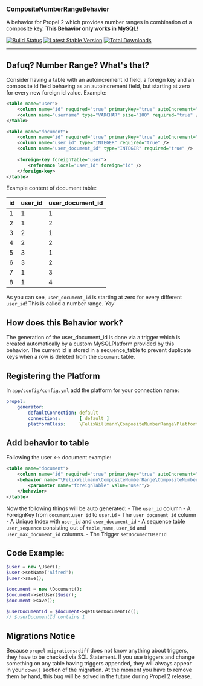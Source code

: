 ### CompositeNumberRangeBehavior

A behavior for Propel 2 which provides number ranges in combination of a composite key. **This Behavior only works in MySQL!**

[![Build Status](https://travis-ci.org/apinnecke/composite-number-range-behavior.svg?branch=master)](https://travis-ci.org/apinnecke/composite-number-range-behavior)
[![Latest Stable Version](https://poser.pugx.org/apinnecke/composite-number-range-behavior/v/stable.png)](https://packagist.org/packages/apinnecke/composite-number-range-behavior)
[![Total Downloads](https://poser.pugx.org/apinnecke/composite-number-range-behavior/downloads.png)](https://packagist.org/packages/apinnecke/composite-number-range-behavior)

---

## Dafuq? Number Range? What's that?

Consider having a table with an autoincrement id field, a foreign key and an composite id field behaving as an autoincrement
field, but starting at zero for every new foreign id value. Example:

```xml
<table name="user">
    <column name="id" required="true" primaryKey="true" autoIncrement="true" type="INTEGER" />
    <column name="username" type="VARCHAR" size="100" required="true" />
</table>

<table name="document">
    <column name="id" required="true" primaryKey="true" autoIncrement="true" type="INTEGER" />
    <column name="user_id" type="INTEGER" required="true" />
    <column name="user_document_id" type="INTEGER" required="true" />
    
    <foreign-key foreignTable="user">
        <reference local="user_id" foreign="id" />
    </foreign-key>
</table>
```

Example content of document table:

| id | user_id | user_document_id |
|----|---------|------------------|
| 1 | 1 | 1 |
| 2 | 1 | 2 |
| 3 | 2 | 1 |
| 4 | 2 | 2 |
| 5 | 3 | 1 |
| 6 | 3 | 2 |
| 7 | 1 | 3 |
| 8 | 1 | 4 |

As you can see, `user_document_id` is starting at zero for every different `user_id`! This is called a number range. *Yay*

## How does this Behavior work?

The generation of the user_document_id is done via a trigger which is created automatically by a custom MySQLPlatform
provided by this behavior. The current id is stored in a sequence_table to prevent duplicate keys when a row is deleted from the `document` table.

## Registering the Platform

In `app/config/config.yml` add the platform for your connection name: 

```yaml
propel:
    generator:
        defaultConnection: default
        connections:       [ default ]
        platformClass:     \FelixWillmann\CompositeNumberRange\Platform\MysqlPlatform
```

## Add behavior to table

Following the user <-> document example:

```xml
<table name="document">
    <column name="id" required="true" primaryKey="true" autoIncrement="true" type="INTEGER" />
    <behavior name="\FelixWillmann\CompositeNumberRange\CompositeNumberRangeBehavior">
        <parameter name="foreignTable" value="user"/>
    </behavior>
</table>
```

Now the following things will be auto generated:
    - The `user_id` column
    - A ForeignKey from `document`.`user_id` to `user`.`id`
    - The `user_document_id` column
    - A Unique Index with `user_id` and `user_document_id`
    - A sequence table `user_sequence` consisting out of `table_name`, `user_id` and `user_max_document_id` columns.
    - The Trigger `setDocumentUserId`
    
## Code Example:

```php
$user = new \User();
$user->setName('Alfred');
$user->save();

$document = new \Document();
$document->setUser($user);
$document->save();

$userDocumentId = $document->getUserDocumentId();
// $userDocumentId contains 1
```

## Migrations Notice
Because `propel:migrations:diff` does not know anything about triggers, they have to be checked via SQL Statement. If you use triggers and change something on
any table having triggers appended, they will always appear in your `down()` section of the migration. At the moment you have to remove them by hand,
this bug will be solved in the future during Propel 2 release.
